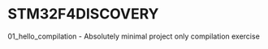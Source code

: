 STM32F4DISCOVERY
================

01_hello_compilation - Absolutely minimal project only compilation exercise
